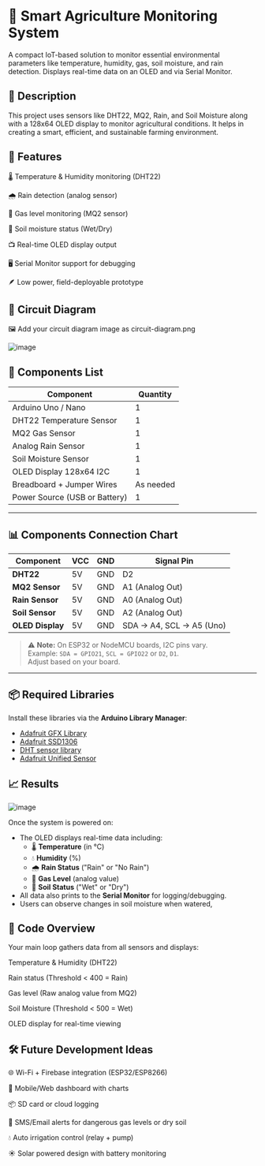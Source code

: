 # 🌾 Smart Agriculture Monitoring System
A compact IoT-based solution to monitor essential environmental parameters like temperature, humidity, gas, soil moisture, and rain detection. Displays real-time data on an OLED and via Serial Monitor.

## 📝 Description
This project uses sensors like DHT22, MQ2, Rain, and Soil Moisture along with a 128x64 OLED display to monitor agricultural conditions. It helps in creating a smart, efficient, and sustainable farming environment.

## 🚀 Features
🌡️ Temperature & Humidity monitoring (DHT22)

🌧️ Rain detection (analog sensor)

💨 Gas level monitoring (MQ2 sensor)

🌱 Soil moisture status (Wet/Dry)

📺 Real-time OLED display output

🖥️ Serial Monitor support for debugging

🪶 Low power, field-deployable prototype

## 🔌 Circuit Diagram
🖼️ Add your circuit diagram image as circuit-diagram.png

![image](https://github.com/user-attachments/assets/e64bbbb1-22cf-479b-ae6b-6619faac6619)

## 🧾 Components List

| Component                    | Quantity     |
|-----------------------------|--------------|
| Arduino Uno / Nano          | 1            |
| DHT22 Temperature Sensor    | 1            |
| MQ2 Gas Sensor              | 1            |
| Analog Rain Sensor          | 1            |
| Soil Moisture Sensor        | 1            |
| OLED Display 128x64 I2C     | 1            |
| Breadboard + Jumper Wires   | As needed    |
| Power Source (USB or Battery) | 1          |

---

## 📊 Components Connection Chart

| Component       | VCC  | GND  | Signal Pin                |
|----------------|------|------|---------------------------|
| **DHT22**       | 5V   | GND  | D2                        |
| **MQ2 Sensor**  | 5V   | GND  | A1 (Analog Out)           |
| **Rain Sensor** | 5V   | GND  | A0 (Analog Out)           |
| **Soil Sensor** | 5V   | GND  | A2 (Analog Out)           |
| **OLED Display**| 5V   | GND  | SDA → A4, SCL → A5 (Uno)  |

> ⚠️ **Note:** On ESP32 or NodeMCU boards, I2C pins vary.  
> Example: `SDA = GPIO21`, `SCL = GPIO22` or `D2`, `D1`.  
> Adjust based on your board.

---

## 📦 Required Libraries

Install these libraries via the **Arduino Library Manager**:

- [Adafruit GFX Library](https://github.com/adafruit/Adafruit-GFX-Library)
- [Adafruit SSD1306](https://github.com/adafruit/Adafruit_SSD1306)
- [DHT sensor library](https://github.com/adafruit/DHT-sensor-library)
- [Adafruit Unified Sensor](https://github.com/adafruit/Adafruit_Sensor)


## 📈 Results

![image](https://github.com/user-attachments/assets/b535f3c8-1c39-4bd8-a7a5-02c7a0ebde48)


Once the system is powered on:

- The OLED displays real-time data including:
  - 🌡️ **Temperature** (in °C)
  - 💧 **Humidity** (%)
  - 🌧️ **Rain Status** ("Rain" or "No Rain")
  - 💨 **Gas Level** (analog value)
  - 🌱 **Soil Status** ("Wet" or "Dry")
- All data also prints to the **Serial Monitor** for logging/debugging.
- Users can observe changes in soil moisture when watered,

## 🔧 Code Overview
Your main loop gathers data from all sensors and displays:

Temperature & Humidity (DHT22)

Rain status (Threshold < 400 = Rain)

Gas level (Raw analog value from MQ2)

Soil Moisture (Threshold < 500 = Wet)

OLED display for real-time viewing

## 🛠️ Future Development Ideas
🌐 Wi-Fi + Firebase integration (ESP32/ESP8266)

📱 Mobile/Web dashboard with charts

📦 SD card or cloud logging

🔔 SMS/Email alerts for dangerous gas levels or dry soil

💧 Auto irrigation control (relay + pump)

☀️ Solar powered design with battery monitoring
